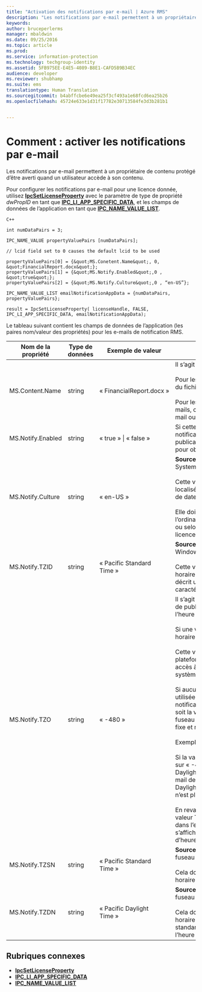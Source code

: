 ```yaml
---
title: "Activation des notifications par e-mail | Azure RMS"
description: "Les notifications par e-mail permettent à un propriétaire de contenu protégé d’être averti quand un utilisateur accède à son contenu."
keywords: 
author: bruceperlerms
manager: mbaldwin
ms.date: 09/25/2016
ms.topic: article
ms.prod: 
ms.service: information-protection
ms.technology: techgroup-identity
ms.assetid: 5FB975EE-E4E5-4089-B8E1-CAFD5B9B34EC
audience: developer
ms.reviewer: shubhamp
ms.suite: ems
translationtype: Human Translation
ms.sourcegitcommit: b4abffcbe6e49ea25f3cf493a1e68fcd6ea25b26
ms.openlocfilehash: 45724e633e1d31f17782e30713584fe3d3b281b1


---
```


# Comment : activer les notifications par e-mail

Les notifications par e-mail permettent à un propriétaire de contenu protégé d’être averti quand un utilisateur accède à son contenu.

Pour configurer les notifications par e-mail pour une licence donnée, utilisez [**IpcSetLicenseProperty**](/information-protection/sdk/2.1/api/win/functions#msipc_ipcsetlicenseproperty) avec le paramètre de type de propriété *dwPropID* en tant que [**IPC\_LI\_APP\_SPECIFIC\_DATA**](/information-protection/sdk/2.1/api/win/License%20property%20types#msipc_license_property_types_IPC_LI_APP_SPECIFIC_DATA), et les champs de données de l’application en tant que [**IPC\_NAME\_VALUE\_LIST**](/information-protection/sdk/2.1/api/win/structures#msipc_ipc_name_value_list).

    C++

    int numDataPairs = 3;

    IPC_NAME_VALUE propertyValuePairs [numDataPairs];

    // lcid field set to 0 causes the default lcid to be used

    propertyValuePairs[0] = {&quot;MS.Conetent.Name&quot;, 0, &quot;FinancialReport.docx&quot;};
    propertyValuePairs[1] = {&quot;MS.Notify.Enabled&quot;,0 , &quot;true&quot;};
    propertyValuePairs[2] = {&quot;MS.Notify.Culture&quot;,0 , “en-US”};

    IPC_NAME_VALUE_LIST emailNotificationAppData = {numDataPairs, propertyValuePairs};

    result = IpcSetLicenseProperty( licenseHandle, FALSE, IPC_LI_APP_SPECIFIC_DATA, emailNotificationAppData);
        

Le tableau suivant contient les champs de données de l’application (les paires nom/valeur des propriétés) pour les e-mails de notification RMS.


|Nom de la propriété | Type de données | Exemple de valeur | Remarques |
|--------------|-----------|---------------|-------|
|MS.Content.Name|string|« FinancialReport.docx »|Il s’agit d’un identificateur associé au contenu protégé.<br><br> Pour les fichiers protégés, cette valeur doit être le nom du fichier, sans les informations de chemin.<br><br> Pour les autres types de contenu, par exemple, les e-mails, cette valeur peut correspondre à l’objet de l’e-mail ou bien être vide.|
|MS.Notify.Enabled|string|« true » &#124; « false »|Si cette valeur est définie sur « true », un e-mail de notification est envoyé au propriétaire de la licence de publication quand un utilisateur tente d’utiliser sa licence pour obtenir une licence utilisateur final.|
|MS.Notify.Culture|string|« en-US »| **Source** : System.Globalization.CultureInfo.CurrentUICulture.Name <br><br>Cette valeur est utilisée pour déterminer la langue localisée de l’e-mail de notification, ainsi que le format de date et d’heure qui doit être utilisé dans l’e-mail.<br><br>Elle doit être définie selon les paramètres utilisateur de l’ordinateur sur lequel est créée la licence de publication, ou selon la culture par défaut du propriétaire de la licence de publication.|
|MS.Notify.TZID|string|« Pacific Standard Time »|**Source** : TimeZoneInfo.Local.Id - ID de fuseau horaire Windows.<br><br>Cette valeur correspond à l’identificateur de fuseau horaire du système d’exploitation Microsoft Windows qui décrit un fuseau horaire particulier et ses caractéristiques.|
|MS.Notify.TZO|string|« -480 »|Il s’agit du décalage horaire du propriétaire de la licence de publication, exprimé en minutes, par rapport à l’heure UTC.<br><br>Si une valeur TZID est fournie, le décalage du fuseau horaire spécifié sera utilisé et cette valeur sera ignorée.<br><br>Cette valeur sera probablement utilisée par les plateformes de publication non Windows qui n’ont pas accès à la liste des valeurs d’ID de fuseau horaire du système d’exploitation Windows.<br><br>Si aucune valeur TZID n’est fournie, cette valeur sera utilisée pour calculer le décalage des messages de notification et la valeur TZSN sera utilisée (quelle que soit la valeur de fuseau horaire) pour indiquer le nom du fuseau horaire. De cette manière, le fuseau horaire reste fixe et n’est pas mis à jour à l’heure d’été.<br><br>Exemple :<br><br>Si la valeur TXID est vide, et si la valeur TZ0 est définie sur « -420 » et la valeur TZSN définie sur « Pacific Daylight Time », toutes les valeurs indiquées dans l’e-mail de notification seront ajustées à l’heure « Pacific Daylight Time » et le resteront, même si l’heure d’été n’est plus en cours.<br><br>En revanche, si une valeur TZID est fournie, ainsi qu’une valeur TZSN et une valeur TZDN, les heures spécifiées dans l’e-mail de notification seront ajustées et s’afficheront selon le mode d’affichage de date et d’heure défini (Heure d’été ou Standard).|
|MS.Notify.TZSN|string|« Pacific Standard Time »|**Source** : TimeZoneInfo.Local.StandardName - Nom du fuseau horaire.<br><br>Cela doit correspondre au nom localisé du fuseau horaire Standard.|
|MS.Notify.TZDN|string|« Pacific Daylight Time »|**Source** : TimeZoneInfo.Local.DaylightName - Nom du fuseau horaire de l’heure d’été.<br><br>Cela doit correspondre au nom localisé du fuseau horaire de l’heure d’été. Il peut être le même que le nom standard si le fuseau horaire ne prend pas en charge l’heure d’été.|

## Rubriques connexes

* [**IpcSetLicenseProperty**](/information-protection/sdk/2.1/api/win/functions#msipc_ipcsetlicenseproperty)
* [**IPC\_LI\_APP\_SPECIFIC\_DATA**](/information-protection/sdk/2.1/api/win/License%20property%20types#msipc_license_property_types_IPC_LI_APP_SPECIFIC_DATA)
* [**IPC\_NAME\_VALUE\_LIST**](/information-protection/sdk/2.1/api/win/structures#msipc_ipc_name_value_list)
 

 



<!--HONumber=Sep16_HO5-->



